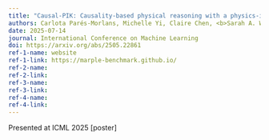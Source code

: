 ```yaml
---
title: "Causal-PIK: Causality-based physical reasoning with a physics-informed kernel"
authors: Carlota Parés-Morlans, Michelle Yi, Claire Chen, <b>Sarah A. Wu</b>, Rika Antonova, Tobias Gerstenberg, and Jeannette Bohg
date: 2025-07-14
journal: International Conference on Machine Learning
doi: https://arxiv.org/abs/2505.22861
ref-1-name: website
ref-1-link: https://marple-benchmark.github.io/
ref-2-name:
ref-2-link:
ref-3-name:
ref-3-link:
ref-4-name: 
ref-4-link: 
---
```


Presented at ICML 2025 [poster]
